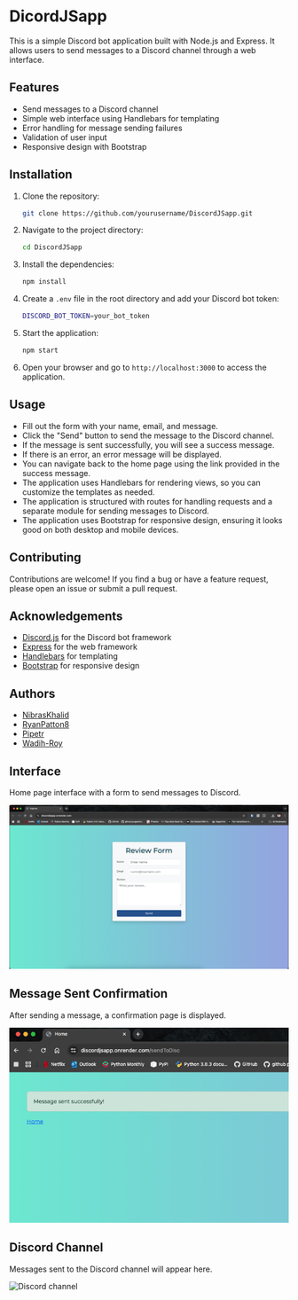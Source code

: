 # DicordJSapp
This is a simple Discord bot application built with Node.js and Express. It allows users to send messages to a Discord channel through a web interface.

## Features
- Send messages to a Discord channel
- Simple web interface using Handlebars for templating
- Error handling for message sending failures
- Validation of user input
- Responsive design with Bootstrap

## Installation
1. Clone the repository:
    ```bash
    git clone https://github.com/yourusername/DiscordJSapp.git
    ```
2. Navigate to the project directory:
    ```bash
    cd DiscordJSapp
    ```
3. Install the dependencies:
    ```bash
    npm install
    ```
4. Create a `.env` file in the root directory and add your Discord bot token:
    ```bash
    DISCORD_BOT_TOKEN=your_bot_token
    ```
5. Start the application:
    ```bash
    npm start
    ```
6. Open your browser and go to `http://localhost:3000` to access the application.

## Usage
- Fill out the form with your name, email, and message.
- Click the "Send" button to send the message to the Discord channel.
- If the message is sent successfully, you will see a success message.
- If there is an error, an error message will be displayed.
- You can navigate back to the home page using the link provided in the success message.
- The application uses Handlebars for rendering views, so you can customize the templates as needed.
- The application is structured with routes for handling requests and a separate module for sending messages to Discord.
- The application uses Bootstrap for responsive design, ensuring it looks good on both desktop and mobile devices.

## Contributing
Contributions are welcome! If you find a bug or have a feature request, please open an issue or submit a pull request.

## Acknowledgements
- [Discord.js](https://discord.js.org/) for the Discord bot framework
- [Express](https://expressjs.com/) for the web framework
- [Handlebars](https://handlebarsjs.com/) for templating
- [Bootstrap](https://getbootstrap.com/) for responsive design

## Authors
- [NibrasKhalid](https://github.com/NibrasKhalid)
- [RyanPatton8](https://github.com/RyanPatton8)
- [Pipetr](https://github.com/Pipetr)
- [Wadih-Roy](https://github.com/Wadih-Roy)


## Interface
Home page interface with a form to send messages to Discord.

![Home Interface](image.png)

## Message Sent Confirmation
After sending a message, a confirmation page is displayed.

![Message Sent Confirmation](image-1.png)

## Discord Channel
Messages sent to the Discord channel will appear here.

![Discord channel](<Screenshot 2025-07-25 at 5.46.07 PM.png>)
